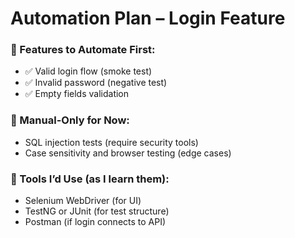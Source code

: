 # Automation Plan – Login Feature

### 🔹 Features to Automate First:
- ✅ Valid login flow (smoke test)
- ✅ Invalid password (negative test)
- ✅ Empty fields validation

### 🔹 Manual-Only for Now:
- SQL injection tests (require security tools)
- Case sensitivity and browser testing (edge cases)

### 🔹 Tools I’d Use (as I learn them):
- Selenium WebDriver (for UI)
- TestNG or JUnit (for test structure)
- Postman (if login connects to API)
